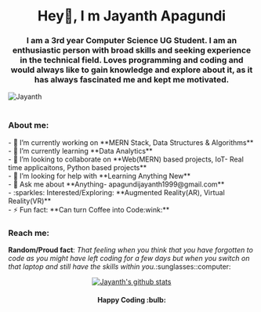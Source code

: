 <h1 align="center">Hey👋, I m Jayanth Apagundi</h1>
 
<h3 align="center">I am a 3rd year Computer Science UG Student. I am an enthusiastic person with broad skills and seeking experience in the technical field. Loves programming and coding and would always like to gain knowledge and explore about it, as it has always fascinated me and kept me motivated.</h3> 

<div align="left"> <img src="https://komarev.com/ghpvc/?username=JayanthApagundi&label=Views&color=blue&style=plastic" alt="Jayanth" /> </div> <br>

<h3><b>About me:</b></h3>
- 🔭 I’m currently working on **MERN Stack, Data Structures & Algorithms** <br>
- 🌱 I’m currently learning **Data Analytics** <br>
- 👯 I’m looking to collaborate on **Web(MERN) based projects, IoT- Real time applicaitons, Python based projects** <br>
- 🤔 I’m looking for help with **Learning Anything New** <br>
- 💬 Ask me about **Anything- apagundijayanth1999@gmail.com** <br>
- :sparkles: Interested/Exploring: **Augmented Reality(AR), Virtual Reality(VR)** <br>
- ⚡ Fun fact: **Can turn Coffee into Code:wink:** <br>

<h3>Reach me:</h3>
 
 <p><b>Random/Proud fact</b>: <i>That feeling when you think that you have forgotten to code as you might have left coding for a few days but when you switch on that laptop and still have the skills within you.</i>:sunglasses::computer: </p>
 
 <div align="center">
  <a href="https://github.com/JayanthApagundi">
  <img align="center" src="https://github-readme-stats.vercel.app/api?username=JayanthApagundi&show_icons=true&theme=light&line_height=37" alt="Jayanth's github stats"/>
</a>
</div>

<h4 align="center"> <b> Happy Coding </b> :bulb: </h4> <br>

























